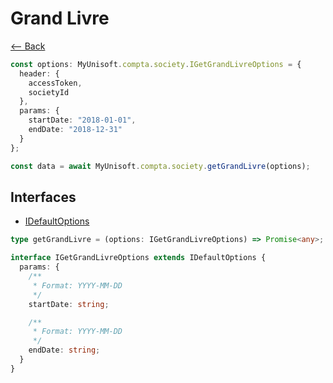 # Grand Livre

[<-- Back](../../../../README.md)

```ts
const options: MyUnisoft.compta.society.IGetGrandLivreOptions = {
  header: {
    accessToken,
    societyId
  },
  params: {
    startDate: "2018-01-01",
    endDate: "2018-12-31"
  }
};

const data = await MyUnisoft.compta.society.getGrandLivre(options);
```

## Interfaces
- [IDefaultOptions](../../../interfaces/common.md)

```ts
type getGrandLivre = (options: IGetGrandLivreOptions) => Promise<any>;

interface IGetGrandLivreOptions extends IDefaultOptions {
  params: {
    /**
     * Format: YYYY-MM-DD
     */
    startDate: string;

    /**
     * Format: YYYY-MM-DD
     */
    endDate: string;
  }
}
```

